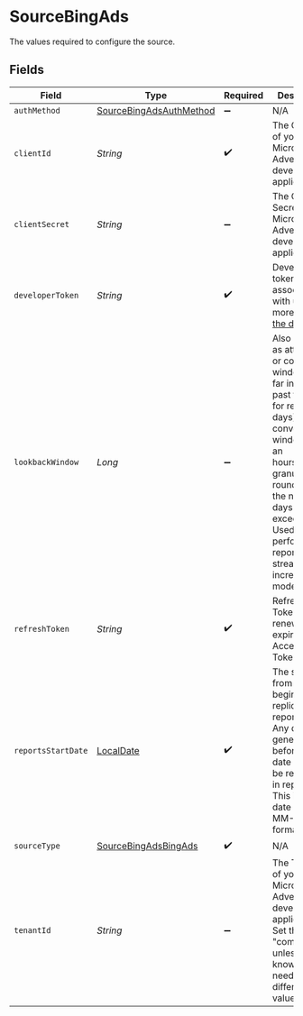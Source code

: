 # SourceBingAds

The values required to configure the source.


## Fields

| Field                                                                                                                                                                                                                                                                       | Type                                                                                                                                                                                                                                                                        | Required                                                                                                                                                                                                                                                                    | Description                                                                                                                                                                                                                                                                 |
| --------------------------------------------------------------------------------------------------------------------------------------------------------------------------------------------------------------------------------------------------------------------------- | --------------------------------------------------------------------------------------------------------------------------------------------------------------------------------------------------------------------------------------------------------------------------- | --------------------------------------------------------------------------------------------------------------------------------------------------------------------------------------------------------------------------------------------------------------------------- | --------------------------------------------------------------------------------------------------------------------------------------------------------------------------------------------------------------------------------------------------------------------------- |
| `authMethod`                                                                                                                                                                                                                                                                | [SourceBingAdsAuthMethod](../../models/shared/SourceBingAdsAuthMethod.md)                                                                                                                                                                                                   | :heavy_minus_sign:                                                                                                                                                                                                                                                          | N/A                                                                                                                                                                                                                                                                         |
| `clientId`                                                                                                                                                                                                                                                                  | *String*                                                                                                                                                                                                                                                                    | :heavy_check_mark:                                                                                                                                                                                                                                                          | The Client ID of your Microsoft Advertising developer application.                                                                                                                                                                                                          |
| `clientSecret`                                                                                                                                                                                                                                                              | *String*                                                                                                                                                                                                                                                                    | :heavy_minus_sign:                                                                                                                                                                                                                                                          | The Client Secret of your Microsoft Advertising developer application.                                                                                                                                                                                                      |
| `developerToken`                                                                                                                                                                                                                                                            | *String*                                                                                                                                                                                                                                                                    | :heavy_check_mark:                                                                                                                                                                                                                                                          | Developer token associated with user. See more info <a href="https://docs.microsoft.com/en-us/advertising/guides/get-started?view=bingads-13#get-developer-token"> in the docs</a>.                                                                                         |
| `lookbackWindow`                                                                                                                                                                                                                                                            | *Long*                                                                                                                                                                                                                                                                      | :heavy_minus_sign:                                                                                                                                                                                                                                                          | Also known as attribution or conversion window. How far into the past to look for records (in days). If your conversion window has an hours/minutes granularity, round it up to the number of days exceeding. Used only for performance report streams in incremental mode. |
| `refreshToken`                                                                                                                                                                                                                                                              | *String*                                                                                                                                                                                                                                                                    | :heavy_check_mark:                                                                                                                                                                                                                                                          | Refresh Token to renew the expired Access Token.                                                                                                                                                                                                                            |
| `reportsStartDate`                                                                                                                                                                                                                                                          | [LocalDate](https://docs.oracle.com/javase/8/docs/api/java/time/LocalDate.html)                                                                                                                                                                                             | :heavy_check_mark:                                                                                                                                                                                                                                                          | The start date from which to begin replicating report data. Any data generated before this date will not be replicated in reports. This is a UTC date in YYYY-MM-DD format.                                                                                                 |
| `sourceType`                                                                                                                                                                                                                                                                | [SourceBingAdsBingAds](../../models/shared/SourceBingAdsBingAds.md)                                                                                                                                                                                                         | :heavy_check_mark:                                                                                                                                                                                                                                                          | N/A                                                                                                                                                                                                                                                                         |
| `tenantId`                                                                                                                                                                                                                                                                  | *String*                                                                                                                                                                                                                                                                    | :heavy_minus_sign:                                                                                                                                                                                                                                                          | The Tenant ID of your Microsoft Advertising developer application. Set this to "common" unless you know you need a different value.                                                                                                                                         |